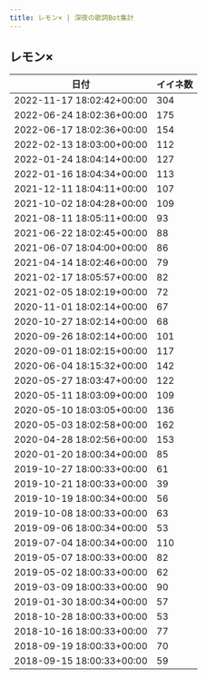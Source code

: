 ```yaml
---
title: レモン× | 深夜の歌詞Bot集計
---
```

## レモン×

|日付|イイネ数|
|-|-|
|2022-11-17 18:02:42+00:00|304|
|2022-06-24 18:02:36+00:00|175|
|2022-06-17 18:02:36+00:00|154|
|2022-02-13 18:03:00+00:00|112|
|2022-01-24 18:04:14+00:00|127|
|2022-01-16 18:04:34+00:00|113|
|2021-12-11 18:04:11+00:00|107|
|2021-10-02 18:04:28+00:00|109|
|2021-08-11 18:05:11+00:00|93|
|2021-06-22 18:02:45+00:00|88|
|2021-06-07 18:04:00+00:00|86|
|2021-04-14 18:02:46+00:00|79|
|2021-02-17 18:05:57+00:00|82|
|2021-02-05 18:02:19+00:00|72|
|2020-11-01 18:02:14+00:00|67|
|2020-10-27 18:02:14+00:00|68|
|2020-09-26 18:02:14+00:00|101|
|2020-09-01 18:02:15+00:00|117|
|2020-06-04 18:15:32+00:00|142|
|2020-05-27 18:03:47+00:00|122|
|2020-05-11 18:03:09+00:00|109|
|2020-05-10 18:03:05+00:00|136|
|2020-05-03 18:02:58+00:00|162|
|2020-04-28 18:02:56+00:00|153|
|2020-01-20 18:00:34+00:00|85|
|2019-10-27 18:00:33+00:00|61|
|2019-10-21 18:00:33+00:00|39|
|2019-10-19 18:00:34+00:00|56|
|2019-10-08 18:00:33+00:00|63|
|2019-09-06 18:00:34+00:00|53|
|2019-07-04 18:00:34+00:00|110|
|2019-05-07 18:00:33+00:00|82|
|2019-05-02 18:00:33+00:00|62|
|2019-03-09 18:00:33+00:00|90|
|2019-01-30 18:00:34+00:00|57|
|2018-10-28 18:00:33+00:00|53|
|2018-10-16 18:00:33+00:00|77|
|2018-09-19 18:00:33+00:00|70|
|2018-09-15 18:00:33+00:00|59|
